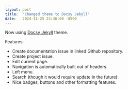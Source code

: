 ```yaml
---
layout: post
title:  "Changed theme to Docsy Jekyll"
date:   2024-11-25 23:36:00 -0500
---
```


Now using [Docsy Jekyll](https://vsoch.github.io/docsy-jekyll/) theme.

Features:
- Create documentation issue in linked Github repository.
- Create project issue.
- Edit current page.
- Navigation is automatically built out of headers.
- Left menu.
- Search (though it would require update in the future).
- Nice badges, buttons and other formatting features.
